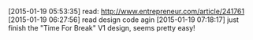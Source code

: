 [2015-01-19 05:53:35] read: http://www.entrepreneur.com/article/241761
[2015-01-19 06:27:56] read design code agin
[2015-01-19 07:18:17] just finish the "Time For Break" V1 design, seems pretty easy!